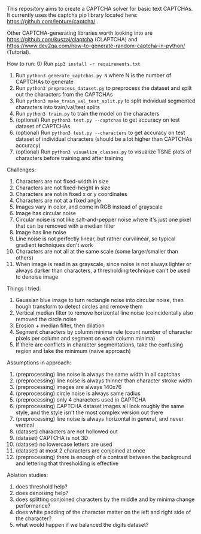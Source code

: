 This repository aims to create a CAPTCHA solver for basic text CAPTCHAs.  It currently uses the captcha pip library located here: https://github.com/lepture/captcha/ .

Other CAPTCHA-generating libraries worth looking into are https://github.com/kuszaj/claptcha (CLAPTCHA) and https://www.dev2qa.com/how-to-generate-random-captcha-in-python/ (Tutorial).

How to run:
0) Run `pip3 install -r requirements.txt`
1) Run `python3 generate_captchas.py N` where N is the number of CAPTCHAs to generate
2) Run `python3 preprocess_dataset.py` to preprocess the dataset and split out the characters from the CAPTCHAs
3) Run `python3 make_train_val_test_split.py` to split individual segmented characters into train/val/test splits
4) Run `python3 train.py` to train the model on the characters
5) (optional) Run `python3 test.py --captchas` to get accuracy on test dataset of CAPTCHAs
6) (optional) Run `python3 test.py --characters` to get accuracy on test dataset of individual characters (should be a lot higher than CAPTCHAs accuracy)
7) (optional) Run `python3 visualize_classes.py` to visualize TSNE plots of characters before training and after training

Challenges:
1) Characters are not fixed-width in size
2) Characters are not fixed-height in size
3) Characters are not in fixed x or y coordinates
4) Characters are not at a fixed angle
5) Images vary in color, and come in RGB instead of grayscale
6) Image has circular noise
7) Circular noise is not like salt-and-pepper noise where it's just one pixel that can be removed with a median filter
8) Image has line noise
9) Line noise is not perfectly linear, but rather curvilinear, so typical gradient techniques don't work
10) Characters are not all at the same scale (some larger/smaller than others)
11) When image is read in as grayscale, since noise is not always lighter or always darker than characters, a thresholding technique can't be used to denoise image

Things I tried:
1) Gaussian blue image to turn rectangle noise into circular noise, then hough transform to detect circles and remove them
2) Vertical median filter to remove horizontal line noise (coincidentally also removed the circle noise
3) Erosion + median filter, then dilation
4) Segment characters by column minima rule (count number of character pixels per column and segment on each column minima)
5) If there are conflicts in character segmentations, take the confusing region and take the minimum (naive approach)

Assumptions in approach:
1) (preprocessing) line noise is always the same width in all captchas
2) (preprocessing) line noise is always thinner than character stroke width
3) (preprocessing) images are always 140x76
4) (preprocessing) circle noise is always same radius
5) (preprocessing) only 4 characters used in CAPTCHA
6) (preprocessing) CAPTCHA dataset images all look roughly the same style, and the style isn't the most complex version out there
7) (preprocessing) line noise is always horizontal in general, and never vertical
8) (dataset) characters are not hollowed out
9) (dataset) CAPTCHA is not 3D
10) (dataset) no lowercase letters are used
11) (dataset) at most 2 characters are conjoined at once
12) (preprocessing) there is enough of a contrast between the background and lettering that thresholding is effective

Ablation studies:
1) does threshold help?
2) does denoising help?
3) does splitting conjoined characters by the middle and by minima change performance?
4) does white padding of the character matter on the left and right side of the character?
5) what would happen if we balanced the digits dataset?
